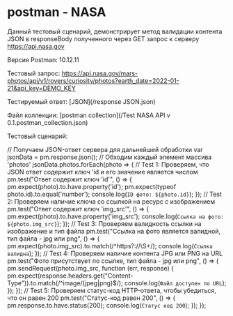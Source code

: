 # postman - NASA

Данный тестовый сценарий, демонстрирует метод валидации контента JSON в responseBody полученного через GET запрос к серверу https://api.nasa.gov

Версия Postman: 10.12.11

Тестовый запрос: https://api.nasa.gov/mars-photos/api/v1/rovers/curiosity/photos?earth_date=2022-01-21&api_key=DEMO_KEY

Тестируемый ответ: [JSON](/response JSON.json)


Файл коллекции: [postman collection](/Test NASA API v 0.1.postman_collection.json)

Тестовый сценарий:

// Получаем JSON-ответ сервера для дальнейшей обработки
var jsonData = pm.response.json();
// Обходим каждый элемент массива 'photos'
jsonData.photos.forEach(photo => {
  // Test 1: Проверяем, что JSON ответ содержит ключ 'id и его значение является числом
  pm.test("Ответ содержит ключ 'id'", () => {
    pm.expect(photo).to.have.property('id');
    pm.expect(typeof photo.id).to.equal('number');
    console.log(`ID фото: ${photo.id}`);
  });
  // Test 2: Проверяем наличие ключа со ссылкой на ресурс с изображением
  pm.test("Ответ содержит ключ 'img_src'", () => {
    pm.expect(photo).to.have.property('img_src');
    console.log(`Ссылка на фото: ${photo.img_src}`);
  });
  // Test 3: Проверяем валидность ссылки на изображение и тип файла
  pm.test("Ссылка на фото является валидной, тип файла - jpg или png", () => {
    pm.expect(photo.img_src).to.match(/^https?:\/\/\S+/);
    console.log(`Ссылка валидна`);
  });
  // Test 4: Проверяем наличие контента JPG или PNG на URL
  pm.test("Фото присутствует по ссылке, тип файла - jpg или png", () => {
      pm.sendRequest(photo.img_src, function (err, response) {
      pm.expect(response.headers.get("Content-Type")).to.match(/^image\/(jpeg|png)$/);
      console.log(`Файл доступен по URL`);
    });
  });
  // Test 5: Проверяем статус-код HTTP-ответа, чтобы убедиться, что он равен 200
  pm.test("Статус-код равен 200", () => {
    pm.response.to.have.status(200);
    console.log(`Статус код 200`);
  });
});


